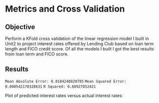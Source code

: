 # Metrics and Cross Validation #

## Objective ##

Perform a KFold cross validation of the linear regression model I built in Unit2 to project interest rates offered by Lending Club based on loan term length and FICO credit score. Of all the models I built I got the best results from loan term and FICO score.

## Results ##

`Mean Absolute Error: 0.0184240820785`
`Mean Squared Error: 0.000542170328631`
`R Squared: 0.68927852421`

Plot of predicted interest rates versus actual interest rates: